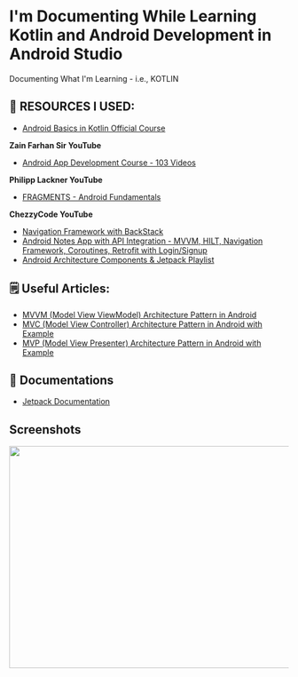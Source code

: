 # I'm Documenting While Learning Kotlin and Android Development in Android Studio
Documenting What I'm Learning  -  i.e., KOTLIN

## 🚀 RESOURCES I USED:
- [Android Basics in Kotlin Official Course](https://developer.android.com/courses/android-basics-kotlin/course)

**Zain Farhan Sir YouTube**
- [Android App Development Course - 103 Videos](https://youtube.com/playlist?list=PL6Fr59UplGvL7q7P3Hg6nYzS45gld-CCI)

**Philipp Lackner YouTube**
- [FRAGMENTS - Android Fundamentals](https://youtu.be/-vAI7RSPxOA)

**ChezzyCode YouTube**
- [Navigation Framework with BackStack](https://youtu.be/zrGvOf2RlRE)
- [Android Notes App with API Integration - MVVM, HILT, Navigation Framework, Coroutines, Retrofit with Login/Signup](https://youtube.com/playlist?list=PLRKyZvuMYSIMO2ebTldbwMTnDCn5klzjS)
- [Android Architecture Components & Jetpack Playlist](https://youtube.com/playlist?list=PLRKyZvuMYSIO0jLgj8g6sADnD0IBaWaw2)



## 🗒️ Useful Articles:

- [MVVM (Model View ViewModel) Architecture Pattern in Android](https://www.geeksforgeeks.org/mvvm-model-view-viewmodel-architecture-pattern-in-android/)
- [MVC (Model View Controller) Architecture Pattern in Android with Example](https://www.geeksforgeeks.org/mvc-model-view-controller-architecture-pattern-in-android-with-example/?ref=lbp)
- [MVP (Model View Presenter) Architecture Pattern in Android with Example](https://www.geeksforgeeks.org/mvp-model-view-presenter-architecture-pattern-in-android-with-example/?ref=lbp)


## 📜 Documentations
- [Jetpack Documentation](https://developer.android.com/jetpack)


## Screenshots

<img src="https://github.com/AnshSinghSonkhia/Learning-Kotlin-and-Android-Development/blob/main/Architecture/Notes/vid1-2-Whats%20Android%20Jetpack.png" width="570" height="400"/>
